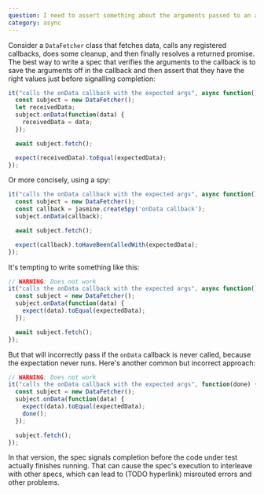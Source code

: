 ```yaml
---
question: I need to assert something about the arguments passed to an async callback that happens before my spec is finished. What's the best way to do that?
category: async
---
```


Consider a `DataFetcher` class that fetches data, calls any registered
callbacks, does some cleanup, and then finally resolves a returned promise. The
best way to write a spec that verifies the arguments to the callback is to save
the arguments off in the callback and then assert that they have the right
values just before signalling completion:

```javascript
it("calls the onData callback with the expected args", async function() {
  const subject = new DataFetcher();
  let receivedData;
  subject.onData(function(data) {
    receivedData = data;
  });

  await subject.fetch();

  expect(receivedData).toEqual(expectedData);
});
```

Or more concisely, using a spy:

```javascript
it("calls the onData callback with the expected args", async function() {
  const subject = new DataFetcher();
  const callback = jasmine.createSpy('onData callback');
  subject.onData(callback);

  await subject.fetch();

  expect(callback).toHaveBeenCalledWith(expectedData);
});
```

It's tempting to write something like this:

```javascript
// WARNING: Does not work
it("calls the onData callback with the expected args", async function() {
  const subject = new DataFetcher();
  subject.onData(function(data) {
    expect(data).toEqual(expectedData);
  });

  await subject.fetch();
});
```

But that will incorrectly pass if the `onData` callback is never called,
because the expectation never runs. Here's another common but incorrect
approach:

```javascript
// WARNING: Does not work
it("calls the onData callback with the expected args", function(done) {
  const subject = new DataFetcher();
  subject.onData(function(data) {
    expect(data).toEqual(expectedData);
    done();
  });

  subject.fetch();
});
```

In that version, the spec signals completion before the code under test
actually finishes running. That can cause the spec's execution to interleave
with other specs, which can lead to (TODO hyperlink) misrouted errors and other problems.
